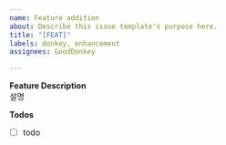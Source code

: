 ```yaml
---
name: Feature addition
about: Describe this issue template's purpose here.
title: "[FEAT]"
labels: donkey, enhancement
assignees: GoodDonkey

---
```


**Feature Description**  
설명


**Todos**  
- [ ] todo
